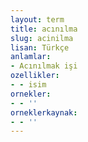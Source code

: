 ```yaml
---
layout: term
title: acınılma
slug: acinilma
lisan: Türkçe
anlamlar:
- Acınılmak işi
ozellikler:
- - isim
ornekler:
- - ''
orneklerkaynak:
- - ''
---
```

